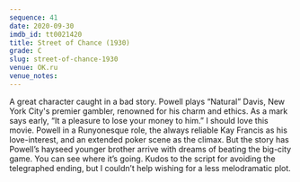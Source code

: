 ```yaml
---
sequence: 41
date: 2020-09-30
imdb_id: tt0021420
title: Street of Chance (1930)
grade: C
slug: street-of-chance-1930
venue: OK.ru
venue_notes:
---
```


A great character caught in a bad story. Powell plays “Natural” Davis, New York City's premier gambler, renowned for his charm and ethics. As a mark says early, “It a pleasure to lose your money to him.” I should love this movie. Powell in a Runyonesque role, the always reliable Kay Francis as his love-interest, and an extended poker scene as the climax. But the story has Powell’s hayseed younger brother arrive with dreams of beating the big-city game. You can see where it’s going. Kudos to the script for avoiding the telegraphed ending, but I couldn’t help wishing for a less melodramatic plot.
